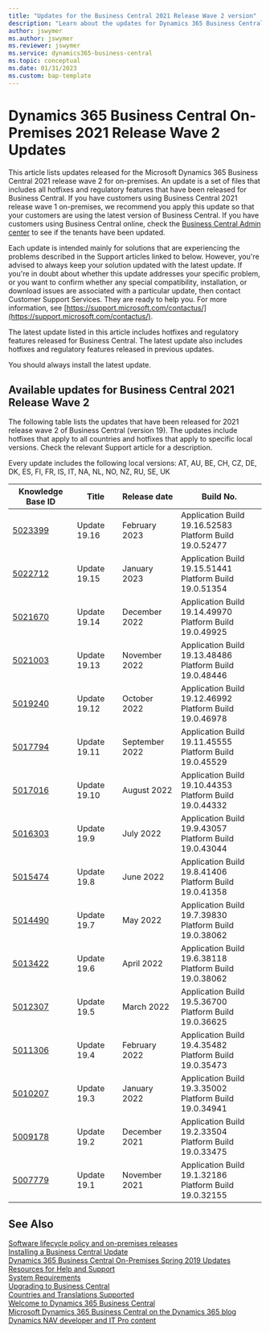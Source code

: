 ```yaml
---
title: "Updates for the Business Central 2021 Release Wave 2 version"
description: "Learn about the updates for Dynamics 365 Business Central 2021 Release Wave 2 on-premises deployments."
author: jswymer
ms.author: jswymer
ms.reviewer: jswymer
ms.service: dynamics365-business-central
ms.topic: conceptual
ms.date: 01/31/2023
ms.custom: bap-template
---
```


# Dynamics 365 Business Central On-Premises 2021 Release Wave 2 Updates

This article lists updates released for the Microsoft Dynamics 365 Business Central 2021 release wave 2 for on-premises. An update is a set of files that includes all hotfixes and regulatory features that have been released for Business Central. If you have customers using Business Central 2021 release wave 1 on-premises, we recommend you apply this update so that your customers are using the latest version of Business Central. If you have customers using Business Central online, check the [Business Central Admin center](../administration/tenant-admin-center.md) to see if the tenants have been updated.  

Each update is intended mainly for solutions that are experiencing the problems described in the Support articles linked to below. However, you're advised to always keep your solution updated with the latest update. If you're in doubt about whether this update addresses your specific problem, or you want to confirm whether any special compatibility, installation, or download issues are associated with a particular update, then contact Customer Support Services. They are ready to help you. For more information, see [https://support.microsoft.com/contactus/](https://support.microsoft.com/contactus/).

The latest update listed in this article includes hotfixes and regulatory features released for Business Central. The latest update also includes hotfixes and regulatory features released in previous updates.  

You should always install the latest update.

## Available updates for Business Central 2021 Release Wave 2

The following table lists the updates that have been released for 2021 release wave 2 of Business Central (version 19). The updates include hotfixes that apply to all countries and hotfixes that apply to specific local versions. Check the relevant Support article for a description.

Every update includes the following local versions: AT, AU, BE, CH, CZ, DE, DK, ES, FI, FR, IS, IT, NA, NL, NO, NZ, RU, SE, UK

|Knowledge Base ID                                           |Title                |Release date  |Build No. |
|------------------------------------------------------------|---------------------|--------------|----------|
|[5023399](https://support.microsoft.com/help/5023399)|Update 19.16 |February 2023 |Application Build 19.16.52583</br>Platform Build 19.0.52477|
|[5022712](https://support.microsoft.com/help/5022712)|Update 19.15 |January 2023 |Application Build 19.15.51441</br>Platform Build 19.0.51354|
|[5021670](https://support.microsoft.com/help/5021670)|Update 19.14 |December 2022 |Application Build 19.14.49970</br>Platform Build 19.0.49925|
|[5021003](https://support.microsoft.com/help/5021003)|Update 19.13 |November 2022 |Application Build 19.13.48486</br>Platform Build 19.0.48446|
|[5019240](https://support.microsoft.com/help/5019240)|Update 19.12 |October 2022 |Application Build 19.12.46992</br>Platform Build 19.0.46978|
|[5017794](https://support.microsoft.com/help/5017794) |Update 19.11 |September 2022 |Application Build 19.11.45555</br>Platform Build 19.0.45529|
|[5017016](https://support.microsoft.com/help/5017016) |Update 19.10 |August 2022 |Application Build 19.10.44353</br>Platform Build 19.0.44332|
|[5016303](https://support.microsoft.com/help/5016303) |Update 19.9 |July 2022 |Application Build 19.9.43057</br>Platform Build 19.0.43044|
|[5015474](https://support.microsoft.com/help/5015474) |Update 19.8 |June 2022 |Application Build 19.8.41406</br>Platform Build 19.0.41358 |
|[5014490](https://support.microsoft.com/help/5014490) |Update 19.7 |May 2022 |Application Build 19.7.39830</br>Platform Build 19.0.38062 |
|[5013422](https://support.microsoft.com/help/5013422) |Update 19.6 |April 2022 |Application Build 19.6.38118</br>Platform Build 19.0.38062 |
|[5012307](https://support.microsoft.com/help/5012307) |Update 19.5 |March 2022 |Application Build 19.5.36700</br>Platform Build 19.0.36625 |
|[5011306](https://support.microsoft.com/help/5011306) |Update 19.4 |February 2022 |Application Build 19.4.35482</br>Platform Build 19.0.35473|
|[5010207](https://support.microsoft.com/help/5010207)|Update 19.3 |January 2022 |Application Build 19.3.35002</br>Platform Build 19.0.34941|
|[5009178](https://support.microsoft.com/help/5009178)|Update 19.2 |December 2021|Application Build 19.2.33504</br>Platform Build 19.0.33475|
|[5007779](https://support.microsoft.com/help/5007779)|Update 19.1 |November 2021|Application Build 19.1.32186</br>Platform Build 19.0.32155|

## See Also

[Software lifecycle policy and on-premises releases](../terms/lifecycle-policy-on-premises.md)  
[Installing a Business Central Update](../upgrade/upgrading-cumulative-update-v19.md)  
[Dynamics 365 Business Central On-Premises Spring 2019 Updates](update-versions-14.md)  
[Resources for Help and Support](../help-and-support.md)  
[System Requirements](system-requirements-business-central-v19.md)  
[Upgrading to Business Central](../upgrade/upgrading-to-business-central.md)  
[Countries and Translations Supported](../compliance/apptest-countries-and-translations.md)  
[Welcome to Dynamics 365 Business Central](/dynamics365/business-central/index)  
[Microsoft Dynamics 365 Business Central on the Dynamics 365 blog](https://cloudblogs.microsoft.com/dynamics365/it/product/business-central/)  
[Dynamics NAV developer and IT Pro content](/dynamics-nav/index)

